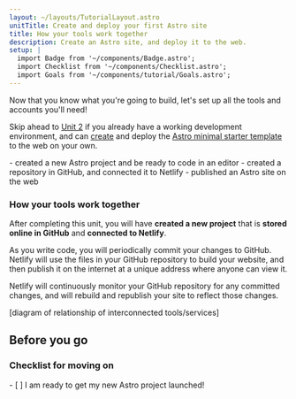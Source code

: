```yaml
---
layout: ~/layouts/TutorialLayout.astro
unitTitle: Create and deploy your first Astro site
title: How your tools work together
description: Create an Astro site, and deploy it to the web.
setup: |
  import Badge from '~/components/Badge.astro';
  import Checklist from '~/components/Checklist.astro';
  import Goals from '~/components/tutorial/Goals.astro';
---
```


Now that you know what you're going to build, let's set up all the tools and accounts you'll need!

Skip ahead to [Unit 2](/en/tutorial/2-pages/) if you already have a working development environment, and can [create](/en/install/auto/) and deploy the [Astro minimal starter template](https://github.com/withastro/astro/tree/main/examples/minimal) to the web on your own.

<Goals>
  - created a new Astro project and be ready to code in an editor
  - created a repository in GitHub, and connected it to Netlify
  - published an Astro site on the web
</Goals>

### How your tools work together

After completing this unit, you will have **created a new project** that is **stored online in GitHub** and **connected to Netlify**. 

As you write code, you will periodically commit your changes to GitHub. Netlify will use the files in your GitHub repository to build your website, and then publish it on the internet at a unique address where anyone can view it.

Netlify will continuously monitor your GitHub repository for any committed changes, and will rebuild and republish your site to reflect those changes.

[diagram of relationship of interconnected tools/services]

## Before you go

### Checklist for moving on

<Checklist key="setup">
- [ ] I am ready to get my new Astro project launched!
</Checklist>

